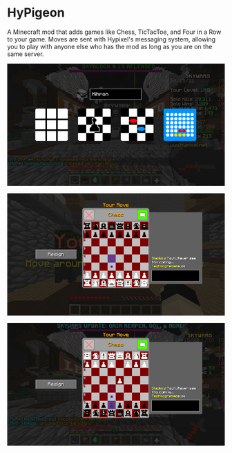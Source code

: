 # HyPigeon
A Minecraft mod that adds games like Chess, TicTacToe, and Four in a Row to your game.
Moves are sent with Hypixel's messaging system, allowing you to play with anyone else who has the mod
as long as you are on the same server.

![mainmenu](preview/mainmenu.png)

![chess](preview/chess.png)

![chess2](preview/chess2.png)
